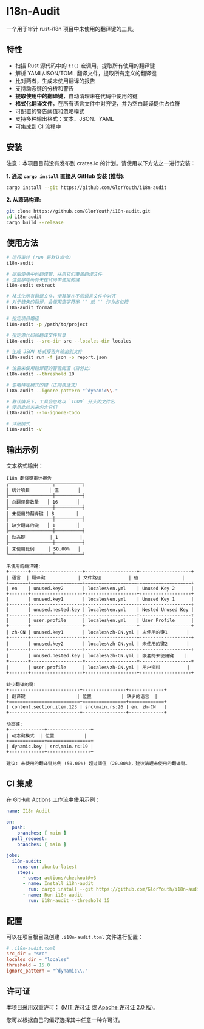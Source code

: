 # I18n-Audit

一个用于审计 rust-i18n 项目中未使用的翻译键的工具。

## 特性

- 扫描 Rust 源代码中的 `t!()` 宏调用，提取所有使用的翻译键
- 解析 YAML/JSON/TOML 翻译文件，提取所有定义的翻译键
- 比对两者，生成未使用翻译的报告
- 支持动态键的分析和警告
- **提取使用中的翻译键**，自动清理未在代码中使用的键
- **格式化翻译文件**，在所有语言文件中对齐键，并为空白翻译提供占位符
- 可配置的警告阈值和忽略模式
- 支持多种输出格式：文本、JSON、YAML
- 可集成到 CI 流程中

## 安装

注意：本项目目前没有发布到 crates.io 的计划。请使用以下方法之一进行安装：

**1. 通过 `cargo install` 直接从 GitHub 安装 (推荐):**
```bash
cargo install --git https://github.com/GlorYouth/i18n-audit
```

**2. 从源码构建:**
```bash
git clone https://github.com/GlorYouth/i18n-audit.git
cd i18n-audit
cargo build --release
```

## 使用方法

```bash
# 运行审计 (run 是默认命令)
i18n-audit

# 提取使用中的翻译键，并用它们覆盖翻译文件
# 这会移除所有未在代码中使用的键
i18n-audit extract

# 格式化所有翻译文件，使其键在不同语言文件中对齐
# 对于缺失的翻译，会使用空字符串 "" 或 '' 作为占位符
i18n-audit format

# 指定项目路径
i18n-audit -p /path/to/project

# 指定源代码和翻译文件目录
i18n-audit --src-dir src --locales-dir locales

# 生成 JSON 格式报告并输出到文件
i18n-audit run -f json -o report.json

# 设置未使用翻译键的警告阈值（百分比）
i18n-audit --threshold 10

# 忽略特定模式的键（正则表达式）
i18n-audit --ignore-pattern "^dynamic\\."

# 默认情况下，工具会忽略以 `TODO` 开头的文件名
# 使用此标志来包含它们
i18n-audit --no-ignore-todo

# 详细模式
i18n-audit -v
```

## 输出示例

文本格式输出：

```
I18n 翻译键审计报告
┌────────────────┬──────────┐
│ 统计项目       │ 值       │
├────────────────┼──────────┤
│ 总翻译键数量   │ 16       │
├────────────────┼──────────┤
│ 未使用的翻译键 │ 8        │
├────────────────┼──────────┤
│ 缺少翻译的键   │ 1        │
├────────────────┼──────────┤
│ 动态键         │ 1        │
├────────────────┼──────────┤
│ 未使用比例     │ 50.00%   │
└────────────────┴──────────┘

未使用的翻译键:
+-------+-------------------+-------------------+-------------------+
| 语言  | 翻译键            | 文件路径          | 值                |
+=======+===================+===================+===================+
| en    | unused.key2       | locales\en.yml    | Unused Key 2      |
+-------+-------------------+-------------------+-------------------+
|       | unused.key1       | locales\en.yml    | Unused Key 1      |
+-------+-------------------+-------------------+-------------------+
|       | unused.nested.key | locales\en.yml    | Nested Unused Key |
+-------+-------------------+-------------------+-------------------+
|       | user.profile      | locales\en.yml    | User Profile      |
+-------+-------------------+-------------------+-------------------+
| zh-CN | unused.key1       | locales\zh-CN.yml | 未使用的键1       |
+-------+-------------------+-------------------+-------------------+
|       | unused.key2       | locales\zh-CN.yml | 未使用的键2       |
+-------+-------------------+-------------------+-------------------+
|       | unused.nested.key | locales\zh-CN.yml | 嵌套的未使用键    |
+-------+-------------------+-------------------+-------------------+
|       | user.profile      | locales\zh-CN.yml | 用户资料          |
+-------+-------------------+-------------------+-------------------+

缺少翻译的键:
+--------------------------+----------------+-------------+
| 翻译键                   | 位置           | 缺少的语言  |
+==========================+================+=============+
| content.section.item.123 | src\main.rs:26 | en, zh-CN   |
+--------------------------+----------------+-------------+

动态键:
+-------------+----------------+
| 动态键模式  | 位置           |
+=============+================+
| dynamic.key | src\main.rs:19 |
+-------------+----------------+

建议: 未使用的翻译键比例 (50.00%) 超过阈值 (20.00%)，建议清理未使用的翻译键。
```

## CI 集成

在 GitHub Actions 工作流中使用示例：

```yaml
name: I18n Audit

on:
  push:
    branches: [ main ]
  pull_request:
    branches: [ main ]

jobs:
  i18n-audit:
    runs-on: ubuntu-latest
    steps:
      - uses: actions/checkout@v3
      - name: Install i18n-audit
        run: cargo install --git https://github.com/GlorYouth/i18n-audit
      - name: Run i18n-audit
        run: i18n-audit --threshold 15
```

## 配置

可以在项目根目录创建 `.i18n-audit.toml` 文件进行配置：

```toml
# .i18n-audit.toml
src_dir = "src"
locales_dir = "locales"
threshold = 15.0
ignore_pattern = "^dynamic\\."
```

## 许可证

本项目采用双重许可： ([MIT 许可证](LICENSE-MIT) 或 [Apache 许可证 2.0 版](LICENSE-APACHE))。

您可以根据自己的偏好选择其中任意一种许可证。 